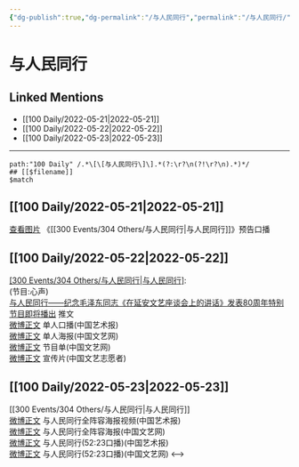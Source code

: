 ```yaml
---
{"dg-publish":true,"dg-permalink":"/与人民同行","permalink":"/与人民同行/","created":"2022-12-04T17:06:36.000+08:00","updated":"2023-04-10T16:56:51.434+08:00"}
---
```


# 与人民同行

## Linked Mentions
- [[100 Daily/2022-05-21\|2022-05-21]]
- [[100 Daily/2022-05-22\|2022-05-22]]
- [[100 Daily/2022-05-23\|2022-05-23]]


---

```expander
path:"100 Daily" /.*\[\[与人民同行\]\].*(?:\r?\n(?!\r?\n).*)*/
## [[$filename]]
$match
```
## [[100 Daily/2022-05-21\|2022-05-21]]
[查看图片](https://wx4.sinaimg.cn/large/0088n2Pggy1h2gfmv3ob7j30u01hdjvp.jpg) 《[[300 Events/304 Others/与人民同行\|与人民同行]]》预告口播
## [[100 Daily/2022-05-22\|2022-05-22]]
[[300 Events/304 Others/与人民同行\|与人民同行]](中国文联主办):  
(节目:心声)  
[与人民同行——纪念毛泽东同志《在延安文艺座谈会上的讲话》发表80周年特别节目即将播出](https://weibo.cn/sinaurl?u=https%3A%2F%2Fmp.weixin.qq.com%2Fs%2FWSjdy11GCIub0ruzjLe8ig%3Ffrom%3Dsinglemessage%26scene%3D1%26subscene%3D10000%26clicktime%3D1653210273%26enterid%3D1653210273) 推文  
[微博正文](https://m.weibo.cn/1943724947/4771861504460908) 单人口播(中国艺术报)  
[微博正文](https://m.weibo.cn/3171364240/4771962385861841) 单人海报(中国文艺网)  
[微博正文](https://m.weibo.cn/3171364240/4771907393553281) 节目单(中国文艺网)  
[微博正文](https://m.weibo.cn/3211895913/4771974591548381) 宣传片(中国文艺志愿者)
## [[100 Daily/2022-05-23\|2022-05-23]]
[[300 Events/304 Others/与人民同行\|与人民同行]]  
[微博正文](https://m.weibo.cn/1943724947/4772285041083987) 与人民同行全阵容海报视频(中国艺术报)  
[微博正文](https://m.weibo.cn/3171364240/4772318041871761) 与人民同行全阵容海报(中国文艺网)  
[微博正文](https://m.weibo.cn/1943724947/4772386223951704) 与人民同行(52:23口播)(中国艺术报)  
[微博正文](https://m.weibo.cn/3171364240/4772394176875082) 与人民同行(52:23口播)(中国文艺网)
<-->